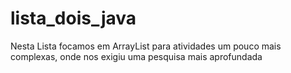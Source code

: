 # lista_dois_java
<p> Nesta Lista focamos em ArrayList para atividades um pouco mais complexas, onde nos exigiu uma pesquisa mais aprofundada</p>
